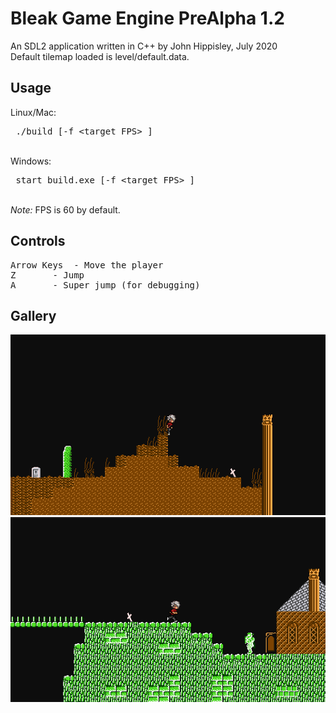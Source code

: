 # Bleak Game Engine PreAlpha 1.2
An SDL2 application written in C++ by John Hippisley, July 2020 <br/>
Default tilemap loaded is level/default.data.
## Usage
Linux/Mac: <pre> ./build [-f &lt;target FPS&gt; ] </pre> <br/>
Windows: <pre> start build.exe [-f &lt;target FPS&gt; ] </pre> <br/>
<i> Note: </i> FPS is 60 by default. <br/>
## Controls
<pre>
Arrow Keys	- Move the player
Z		- Jump
A		- Super jump (for debugging)
</pre>
## Gallery
![Screenshot](https://raw.githubusercontent.com/JGHipp/bleak/master/screenshots/1.png)<br/>
![Screenshot](https://raw.githubusercontent.com/JGHipp/bleak/master/screenshots/2.png)
